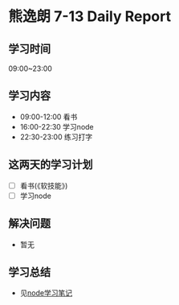 
# 熊逸朗 7-13 Daily Report

## 学习时间

09:00~23:00

## 学习内容

- 09:00-12:00 看书
- 16:00-22:30 学习node
- 22:30-23:00 练习打字

## 这两天的学习计划

- [ ] 看书(《软技能》)
- [ ] 学习node

## 解决问题

- 暂无

## 学习总结

- 见[node学习笔记](https://github.com/xiong35/booknotes/tree/master/node.js)
